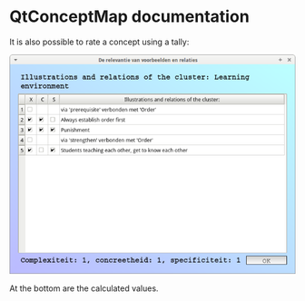 # QtConceptMap documentation

It is also possible to rate a concept using a tally:

![Rating a concept](QtRateConceptTallyDialog.png)

At the bottom are the calculated values.